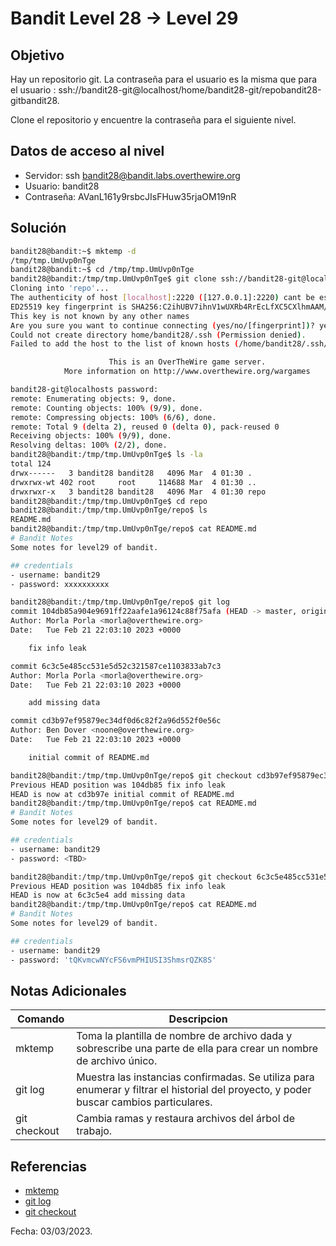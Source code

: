 # Bandit Level 28 → Level 29

## Objetivo
Hay un repositorio git. La contraseña para el usuario es la misma que para el usuario : ssh://bandit28-git@localhost/home/bandit28-git/repobandit28-gitbandit28.

Clone el repositorio y encuentre la contraseña para el siguiente nivel.

## Datos de acceso al nivel
* Servidor: ssh bandit28@bandit.labs.overthewire.org
* Usuario: bandit28
* Contraseña: AVanL161y9rsbcJIsFHuw35rjaOM19nR

## Solución
``` bash 
bandit28@bandit:~$ mktemp -d
/tmp/tmp.UmUvp0nTge
bandit28@bandit:~$ cd /tmp/tmp.UmUvp0nTge
bandit28@bandit:/tmp/tmp.UmUvp0nTge$ git clone ssh://bandit28-git@localhost:2220/home/bandit28-git/repo
Cloning into 'repo'...
The authenticity of host [localhost]:2220 ([127.0.0.1]:2220) cant be established.
ED25519 key fingerprint is SHA256:C2ihUBV7ihnV1wUXRb4RrEcLfXC5CXlhmAAM/urerLY.
This key is not known by any other names
Are you sure you want to continue connecting (yes/no/[fingerprint])? yes
Could not create directory home/bandit28/.ssh (Permission denied).
Failed to add the host to the list of known hosts (/home/bandit28/.ssh/known_hosts).

                      This is an OverTheWire game server.
            More information on http://www.overthewire.org/wargames

bandit28-git@localhosts password:
remote: Enumerating objects: 9, done.
remote: Counting objects: 100% (9/9), done.
remote: Compressing objects: 100% (6/6), done.
remote: Total 9 (delta 2), reused 0 (delta 0), pack-reused 0
Receiving objects: 100% (9/9), done.
Resolving deltas: 100% (2/2), done.
bandit28@bandit:/tmp/tmp.UmUvp0nTge$ ls -la
total 124
drwx------   3 bandit28 bandit28   4096 Mar  4 01:30 .
drwxrwx-wt 402 root     root     114688 Mar  4 01:30 ..
drwxrwxr-x   3 bandit28 bandit28   4096 Mar  4 01:30 repo
bandit28@bandit:/tmp/tmp.UmUvp0nTge$ cd repo
bandit28@bandit:/tmp/tmp.UmUvp0nTge/repo$ ls
README.md
bandit28@bandit:/tmp/tmp.UmUvp0nTge/repo$ cat README.md
# Bandit Notes
Some notes for level29 of bandit.

## credentials
- username: bandit29
- password: xxxxxxxxxx

bandit28@bandit:/tmp/tmp.UmUvp0nTge/repo$ git log
commit 104db85a904e9691ff22aafe1a96124c88f75afa (HEAD -> master, origin/master, origin/HEAD)
Author: Morla Porla <morla@overthewire.org>
Date:   Tue Feb 21 22:03:10 2023 +0000

    fix info leak

commit 6c3c5e485cc531e5d52c321587ce1103833ab7c3
Author: Morla Porla <morla@overthewire.org>
Date:   Tue Feb 21 22:03:10 2023 +0000

    add missing data

commit cd3b97ef95879ec34df0d6c82f2a96d552f0e56c
Author: Ben Dover <noone@overthewire.org>
Date:   Tue Feb 21 22:03:10 2023 +0000

    initial commit of README.md

bandit28@bandit:/tmp/tmp.UmUvp0nTge/repo$ git checkout cd3b97ef95879ec34df0d6c82f2a96d552f0e56c
Previous HEAD position was 104db85 fix info leak
HEAD is now at cd3b97e initial commit of README.md
bandit28@bandit:/tmp/tmp.UmUvp0nTge/repo$ cat README.md
# Bandit Notes
Some notes for level29 of bandit.

## credentials
- username: bandit29
- password: <TBD>

bandit28@bandit:/tmp/tmp.UmUvp0nTge/repo$ git checkout 6c3c5e485cc531e5d52c321587ce1103833ab7c3
Previous HEAD position was 104db85 fix info leak
HEAD is now at 6c3c5e4 add missing data
bandit28@bandit:/tmp/tmp.UmUvp0nTge/repo$ cat README.md
# Bandit Notes
Some notes for level29 of bandit.

## credentials
- username: bandit29
- password: 'tQKvmcwNYcFS6vmPHIUSI3ShmsrQZK8S'
```

## Notas Adicionales
|Comando | Descripcion |
|-----|-------|
| mktemp | Toma la plantilla de nombre de archivo dada y sobrescribe una parte de ella para crear un nombre de archivo único.|
| git log | Muestra las instancias confirmadas. Se utiliza para enumerar y filtrar el historial del proyecto, y poder buscar cambios particulares.|
| git checkout | Cambia ramas y restaura archivos del árbol de trabajo. |

## Referencias
* [mktemp](https://www.tutorialspoint.com/unix_commands/mktemp.htm)
* [git log](https://www.w3docs.com/learn-git/git-log.html#:~:text=The%20git%20log%20command%20shows%20committed%20snapshots.%20It,controlling%20the%20working%20directory%20and%20the%20staging%20area.)
* [git checkout](https://git-scm.com/docs/git-checkout)

Fecha: 03/03/2023.